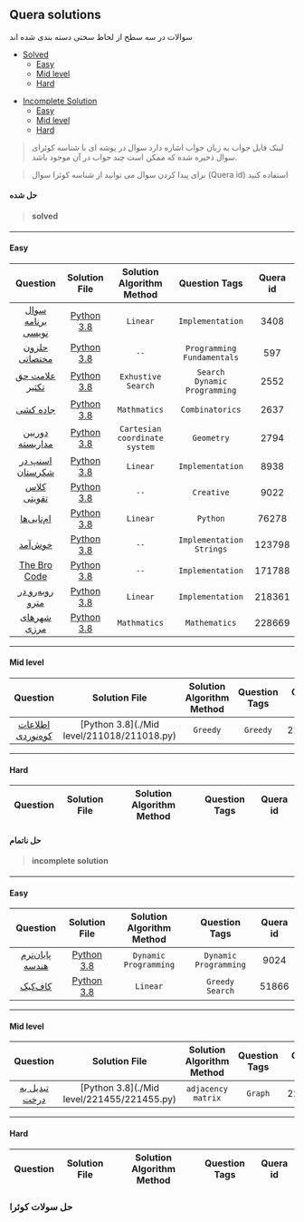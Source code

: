 ## Quera solutions


سوالات در سه سطح از لحاظ سختی دسته بندی شده اند
* [Solved](#solved) 
  * [Easy](#easy)
  * [Mid level](#mid-level)
  * [Hard](#hard)

- [Incomplete Solution](#incomplete-solution)
  - [Easy](#easy-1)
  - [Mid level](#mid-level-1)
  - [Hard](#hard-1)

>لینک فایل جواب به زبان جواب اشاره دارد سوال در پوشه ای با شناسه کوئرای سوال ذخیره شده که ممکن است چند جواب در آن موجود باشد. 

> برای پیدا کردن سوال می توانید از شناسه کوئرا سوال (Quera id) استفاده کنید



#### حل شده

> #### solved


***

#### Easy

|                     Question                      |       Solution File       | Solution Algorithm Method |            Question Tags            | Quera id |
|:-------------------------------------------------:|:-------------------------:|:-------------------------:|:------------------------------------------:|:--------:|
|[سوال برنامه نویسی](https://quera.org/problemset/3408)|[Python 3.8](./Easy/3408/3408.py)|`Linear`|`Implementation`|3408|
|[حلزون مختصاتی](https://quera.org/problemset/597)|[Python 3.8](./Easy/597/597.py)|`--`|`Programming Fundamentals`|597|
|[علامت حق تکثیر](https://quera.org/problemset/2552)|[Python 3.8](./Easy/2552/2552.py)|`Exhustive Search`|`Search`</br>`Dynamic Programming`|2552|
|[جاده کشی](https://quera.org/problemset/2637)|[Python 3.8](./Easy/2637/2637.py)|`Mathmatics`|`Combinatorics`|2637|
|[دوربین مداربسته](https://quera.org/problemset/2794)|[Python 3.8](./Easy/2794/2794.py)|`Cartesian coordinate system`|`Geometry`|2794|
|[اسنپ در شکرستان](https://quera.org/problemset/8938)|[Python 3.8](./Easy/8938/8938.py)|`Linear`|`Implementation`|8938|
|[کلاس تقویتی](https://quera.org/problemset/9022)|[Python 3.8](./Easy/9022/9022.py)|`--`|`Creative`|9022|
|[ام‌تایی‌ها](https://quera.org/problemset/76278)|[Python 3.8](./Easy/76278/76278.py)|`Linear`|`Python`|76278|
|[خوش‌آمد](https://quera.org/problemset/123798)|[Python 3.8](./Easy/123798/123798.py)|`--`|`Implementation`</br>`Strings`|123798|
|[The Bro Code](https://quera.org/problemset/171788)|[Python 3.8](./Easy/171788/171788.py)|`--`|`Implementation`|171788|
|[روبه‌رو در مترو](https://quera.org/problemset/218361)|[Python 3.8](./Easy/218361/218361.py)|`Linear`|`Implementation`|218361|
|[شهرهای مرزی](https://quera.org/problemset/228669)|[Python 3.8](./Easy/228669/228669.py)|`Mathmatics`|`Mathematics`|228669|
<!--#Easy Solved#-->
<!-- ******** Warning *********
-    never modify the above comment line 
-   and don't add any line or anything else after or before it 
-    and any text like this into this page
-->



***

#### Mid level


|                     Question                      |        Solution File        | Solution Algorithm Method |            Question Tags            | Quera id |
|:-------------------------------------------------:|:---------------------------:|:-------------------------:|:------------------------------------------:|:--------:|
|[اطلاعات کوه‌نوردی](https://quera.org/problemset/211018)|[Python 3.8](./Mid level/211018/211018.py)|`Greedy`|`Greedy`|211018|
<!--#Mid level Solved#-->
<!-- ******** Warning *********
-    never modify the above comment line 
-   and don't add any line or anything else after or before it 
-    and any text like this into this page
-->



***
#### Hard

|                     Question                      |        Solution File        | Solution Algorithm Method |            Question Tags            | Quera id |
|:-------------------------------------------------:|:---------------------------:|:-------------------------:|:------------------------------------------:|:--------:|
<!--#Hard Solved#-->
<!-- ******** Warning *********
-    never modify the above comment line 
-   and don't add any line or anything else after or before it 
-    and any text like this into this page
-->


#### حل ناتمام 

> #### incomplete solution


***

#### Easy

|                     Question                      |        Solution File        | Solution Algorithm Method |            Question Tags            | Quera id |
|:-------------------------------------------------:|:---------------------------:|:-------------------------:|:------------------------------------------:|:--------:|
|[پایان‌ترم هندسه](https://quera.org/problemset/9024)|[Python 3.8](./Easy/9024/9024.py)|`Dynamic Programming`|`Dynamic Programming`|9024|
|[کاف‌کیک](https://quera.org/problemset/51866)|[Python 3.8](./Easy/51866/51866.py)|`Linear`|`Greedy`</br>`Search`|51866|
<!--#Easy notSolved#-->
<!-- ******** Warning *********
-    never modify the above comment line 
-   and don't add any line or anything else after or before it 
-    and any text like this into this page
-->



***

#### Mid level


|                     Question                      |        Solution File        | Solution Algorithm Method |            Question Tags            | Quera id |
|:-------------------------------------------------:|:---------------------------:|:-------------------------:|:------------------------------------------:|:--------:|
|[تبدیل به درخت](https://quera.org/problemset/221455)|[Python 3.8](./Mid level/221455/221455.py)|`adjacency matrix`|`Graph`|221455|
<!--#Mid level notSolved#-->
<!-- ******** Warning *********
-    never modify the above comment line 
-   and don't add any line or anything else after or before it 
-    and any text like this into this page
-->



***
#### Hard

|                     Question                      |        Solution File        | Solution Algorithm Method |            Question Tags            | Quera id |
|:-------------------------------------------------:|:---------------------------:|:-------------------------:|:------------------------------------------:|:--------:|
<!--#Hard notSolved#-->
<!-- ******** Warning *********
-    never modify the above comment line 
-   and don't add any line or anything else after or before it 
-    and any text like this into this page
-->

### حل سولات کوئرا